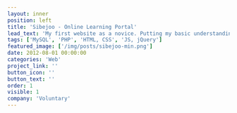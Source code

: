 ```yaml
---
layout: inner
position: left
title: 'Sibejoo - Online Learning Portal'
lead_text: 'My first website as a novice. Putting my basic understanding of HTML, CSS, JS, PHP, and MySQL into existence. Somewhat inspired by [Khan Academy](https://www.khanacademy.org/), the web displays content from learning videos made by a friend and hosted on YouTube, in a categorized/classified way.'
tags: ['MySQL', 'PHP', 'HTML, CSS', 'JS, jQuery']
featured_image: ['/img/posts/sibejoo-min.png']
date: 2012-08-01 00:00:00
categories: 'Web'
project_link: ''
button_icon: ''
button_text: ''
order: 1
visible: 1
company: 'Voluntary'
---
```

